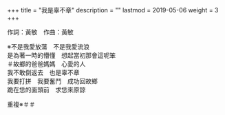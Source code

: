 +++
title = "我是辜不章"
description = ""
lastmod = 2019-05-06
weight = 3
+++

作詞：黃敏　作曲：黃敏  

※不是我愛放蕩　不是我愛流浪  
是為著一時的懵懂　想起當初那會這呢笨  
＃故鄉的爸爸媽媽　心愛的人  
我不敢倒返去　也是辜不章  
我要打拼　我要奮鬥　成功回故鄉  
跪在恁的面頭前　求恁來原諒  

重複※＃＃
